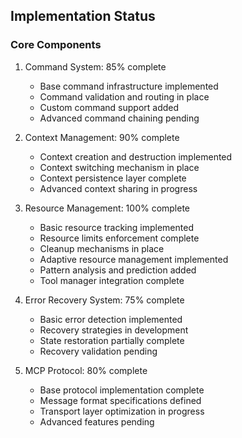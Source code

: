 ## Implementation Status

### Core Components
1. Command System: 85% complete
   - Base command infrastructure implemented
   - Command validation and routing in place
   - Custom command support added
   - Advanced command chaining pending

2. Context Management: 90% complete
   - Context creation and destruction implemented
   - Context switching mechanism in place
   - Context persistence layer complete
   - Advanced context sharing in progress

3. Resource Management: 100% complete
   - Basic resource tracking implemented
   - Resource limits enforcement complete
   - Cleanup mechanisms in place
   - Adaptive resource management implemented
   - Pattern analysis and prediction added
   - Tool manager integration complete

4. Error Recovery System: 75% complete
   - Basic error detection implemented
   - Recovery strategies in development
   - State restoration partially complete
   - Recovery validation pending

5. MCP Protocol: 80% complete
   - Base protocol implementation complete
   - Message format specifications defined
   - Transport layer optimization in progress
   - Advanced features pending 